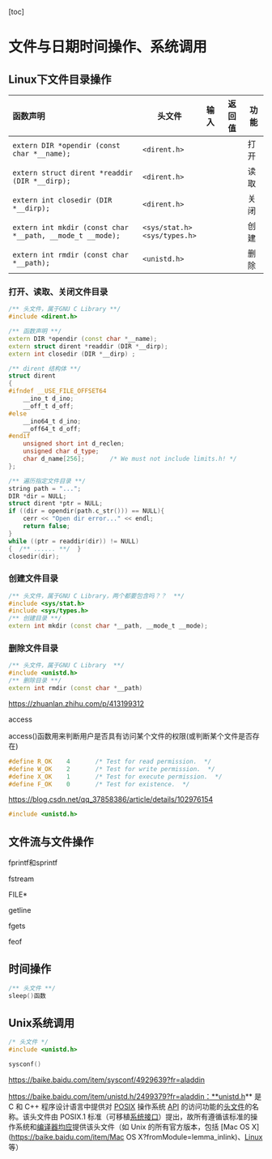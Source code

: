 [toc]

# 文件与日期时间操作、系统调用

## Linux下文件目录操作

| 函数声明                                                  | 头文件                             | 输入 | 返回值 | 功能 |
| :-------------------------------------------------------- | ---------------------------------- | ---- | ------ | ---- |
| `extern DIR *opendir (const char *__name);`               | `<dirent.h> `                      |      |        | 打开 |
| `extern struct dirent *readdir (DIR *__dirp);`            | `<dirent.h> `                      |      |        | 读取 |
| `extern int closedir (DIR *__dirp);`                      | `<dirent.h> `                      |      |        | 关闭 |
| `extern int mkdir (const char *__path, __mode_t __mode);` | `<sys/stat.h>`<br/>`<sys/types.h>` |      |        | 创建 |
| `extern int rmdir (const char *__path);`                  | `<unistd.h>`                       |      |        | 删除 |

### 打开、读取、关闭文件目录

```c++
/** 头文件，属于GNU C Library **/
#include <dirent.h>

/** 函数声明 **/
extern DIR *opendir (const char *__name);
extern struct dirent *readdir (DIR *__dirp);
extern int closedir (DIR *__dirp) ;

/** dirent 结构体 **/
struct dirent
{
#ifndef __USE_FILE_OFFSET64
    __ino_t d_ino;
    __off_t d_off;
#else
    __ino64_t d_ino;
    __off64_t d_off;
#endif
    unsigned short int d_reclen;
    unsigned char d_type;
    char d_name[256];		/* We must not include limits.h! */
};

/** 遍历指定文件目录 **/
string path = "...";
DIR *dir = NULL;
struct dirent *ptr = NULL;
if ((dir = opendir(path.c_str())) == NULL){
    cerr << "Open dir error..." << endl;
    return false;
}
while ((ptr = readdir(dir)) != NULL) 
{  /** ...... **/  }
closedir(dir);
```

### 创建文件目录

```C++
/** 头文件，属于GNU C Library，两个都要包含吗？？  **/
#include <sys/stat.h>
#include <sys/types.h>
/** 创建目录 **/
extern int mkdir (const char *__path, __mode_t __mode);
```

### 删除文件目录

```C++
/** 头文件，属于GNU C Library  **/
#include <unistd.h>
/** 删除目录 **/
extern int rmdir (const char *__path)
```

https://zhuanlan.zhihu.com/p/413199312





access

access()函数用来判断用户是否具有访问某个文件的权限(或判断某个文件是否存在)

```C++
#define	R_OK	4		/* Test for read permission.  */
#define	W_OK	2		/* Test for write permission.  */
#define	X_OK	1		/* Test for execute permission.  */
#define	F_OK	0		/* Test for existence.  */
```

https://blog.csdn.net/qq_37858386/article/details/102976154

```C++
#include <unistd.h> 
```

## 文件流与文件操作

fprintf和sprintf

fstream

FILE*

getline

fgets

feof

## 时间操作

```C++
/** 头文件 **/
sleep()函数
```

## Unix系统调用

```C++
/* 头文件 */
#include <unistd.h>

sysconf()
```

https://baike.baidu.com/item/sysconf/4929639?fr=aladdin

https://baike.baidu.com/item/unistd.h/2499379?fr=aladdin：**unistd.h** 是 C 和 C++ 程序设计语言中提供对 [POSIX](https://baike.baidu.com/item/POSIX?fromModule=lemma_inlink) 操作系统 [API](https://baike.baidu.com/item/API?fromModule=lemma_inlink) 的访问功能的[头文件](https://baike.baidu.com/item/头文件/10978258?fromModule=lemma_inlink)的名称。该头文件由 POSIX.1 标准（可移植[系统接口](https://baike.baidu.com/item/系统接口/56363892?fromModule=lemma_inlink)）提出，故所有遵循该标准的操作系统和[编译器](https://baike.baidu.com/item/编译器/8853067?fromModule=lemma_inlink)[均应](https://baike.baidu.com/item/均应/23111305?fromModule=lemma_inlink)提供该头文件（如 Unix 的所有官方版本，包括 [Mac OS X](https://baike.baidu.com/item/Mac OS X?fromModule=lemma_inlink)、[Linux](https://baike.baidu.com/item/Linux?fromModule=lemma_inlink) 等）

